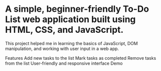 # A simple, beginner-friendly To-Do List web application built using HTML, CSS, and JavaScript. 
This project helped me in learning the basics of JavaScript, DOM manipulation, and working with user input in a web app.

Features
Add new tasks to the list
Mark tasks as completed
Remove tasks from the list
User-friendly and responsive interface
Demo
